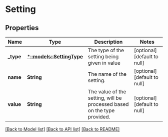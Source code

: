 # Setting

## Properties
Name | Type | Description | Notes
------------ | ------------- | ------------- | -------------
**_type** | [***::models::SettingType**](SettingType.md) | The type of the setting being given in value | [optional] [default to null]
**name** | **String** | The name of the setting. | [optional] [default to null]
**value** | **String** | The value of the setting, will be processed based on the type provided. | [optional] [default to null]

[[Back to Model list]](../README.md#documentation-for-models) [[Back to API list]](../README.md#documentation-for-api-endpoints) [[Back to README]](../README.md)


